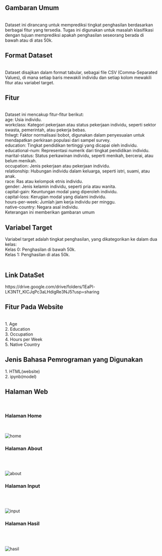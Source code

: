 <h2>Gambaran Umum</h2><br>
Dataset ini dirancang untuk memprediksi tingkat penghasilan berdasarkan berbagai fitur yang tersedia. Tugas ini digunakan untuk masalah klasifikasi dengan tujuan memprediksi apakah penghasilan seseorang berada di bawah atau di atas 50k.

<h2>Format Dataset</h2><br>
Dataset disajikan dalam format tabular, sebagai file CSV (Comma-Separated Values), di mana setiap baris mewakili individu dan setiap kolom mewakili fitur atau variabel target.

<h2>Fitur</h2><br>
Dataset ini mencakup fitur-fitur berikut:
<br>
age: Usia individu.<br>
workclass: Kategori pekerjaan atau status pekerjaan individu, seperti sektor swasta, pemerintah, atau pekerja bebas.<br>
fnlwgt: Faktor normalisasi bobot, digunakan dalam penyesuaian untuk mendapatkan perkiraan populasi dari sampel survey.<br>
education: Tingkat pendidikan tertinggi yang dicapai oleh individu.<br>
educational-num: Representasi numerik dari tingkat pendidikan individu.<br>
marital-status: Status perkawinan individu, seperti menikah, bercerai, atau belum menikah.<br>
occupation: Jenis pekerjaan atau pekerjaan individu.<br>
relationship: Hubungan individu dalam keluarga, seperti istri, suami, atau anak.<br>
race: Ras atau kelompok etnis individu.<br>
gender: Jenis kelamin individu, seperti pria atau wanita.<br>
capital-gain: Keuntungan modal yang diperoleh individu.<br>
capital-loss: Kerugian modal yang dialami individu.<br>
hours-per-week: Jumlah jam kerja individu per minggu.<br>
native-country: Negara asal individu.<br>
Keterangan ini memberikan gambaran umum<br>
<h2>Variabel Target</h2>
Variabel target adalah tingkat penghasilan, yang dikategorikan ke dalam dua kelas:
<br>
Kelas 0: Penghasilan di bawah 50k.<br>
Kelas 1: Penghasilan di atas 50k.<br>
<br>
<h2>Link DataSet</h2>
https://drive.google.com/drive/folders/1EaPl-LK3NTf_KlCJqPc3aLHdigRe3NJ5?usp=sharing
<br>
<h2>Fitur Pada Website</h2><br>
1. Age<br>
2. Education<br>
3. Occupation<br>
4. Hours per Week<br>
5. Native Country<br>

<h2>Jenis Bahasa Pemrograman yang Digunakan</h2>
1. HTML(website)<br>
2. ipynb(model)<br>

<h2>Halaman Web</h2>
<br>
<h3>Halaman Home</h3><br>

![home](https://github.com/Agnesayu12/ProjectUAP_ML/assets/108937238/eb76a296-89b2-4a5f-913d-b193503c0854)

<h3>Halaman About</h3><br>
<br>

![about](https://github.com/Agnesayu12/ProjectUAP_ML/assets/108937238/3b3be90f-be53-4fd6-a9f7-9caf6f056483)

<h3>Halaman Input</h3><br>
<br>

![input](https://github.com/Agnesayu12/ProjectUAP_ML/assets/108937238/48290173-7673-401f-bc3e-55a4e769ae86)

<h3>Halaman Hasil</h3><br>
<br>

![hasil](https://github.com/Agnesayu12/ProjectUAP_ML/assets/108937238/b2d0c817-eb66-48c9-9256-44d9057bce83)

